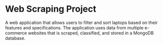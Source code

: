 # Web Scraping Project

A web application that allows users to filter and sort laptops based on their features and specifications. The application uses data from multiple e-commerce websites that is scraped, classified, and stored in a MongoDB database.
